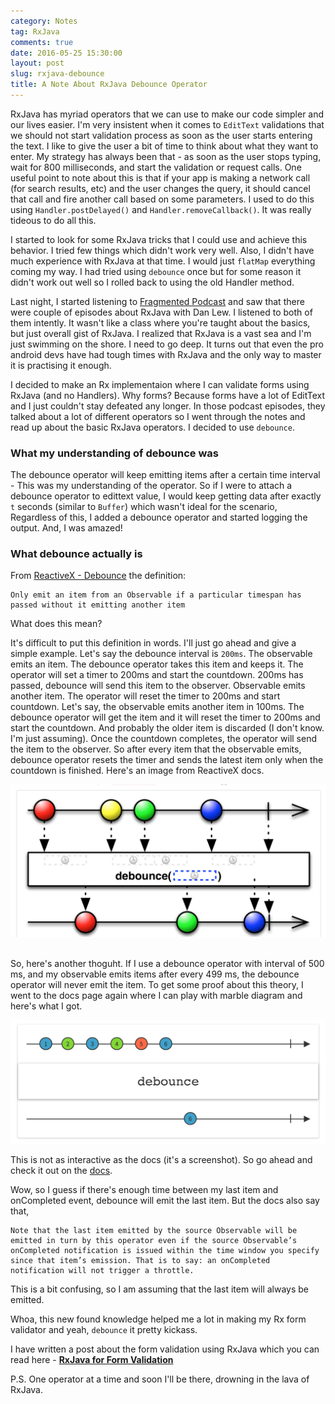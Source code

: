 ```yaml
---
category: Notes
tag: RxJava
comments: true
date: 2016-05-25 15:30:00
layout: post
slug: rxjava-debounce
title: A Note About RxJava Debounce Operator
---
```


RxJava has myriad operators that we can use to make our code simpler and our lives easier. I'm very insistent when it comes to `EditText` validations that we should not start validation process as soon as the user starts entering the text. I like to give the user a bit of time to think about what they want to enter. My strategy has always been that - as soon as the user stops typing, wait for 800 milliseconds, and start the validation or request calls. One useful point to note about this is that if your app is making a network call (for search results, etc) and the user changes the query, it should cancel that call and fire another call based on some parameters. I used to do this using `Handler.postDelayed()` and `Handler.removeCallback()`. It was really tideous to do all this.

I started to look for some RxJava tricks that I could use and achieve this behavior. I tried few things which didn't work very well. Also, I didn't have much experience with RxJava at that time. I would just `flatMap` everything coming my way. I had tried using `debounce` once but for some reason it didn't work out well so I rolled back to using the old Handler method.

Last night, I started listening to [Fragmented Podcast](http://fragmentedpodcast.com/) and saw that there were couple of episodes about RxJava with Dan Lew. I listened to both of them intently. It wasn't like a class where you're taught about the basics, but just overall gist of RxJava. I realized that RxJava is a vast sea and I'm just swimming on the shore. I need to go deep. It turns out that even the pro android devs have had tough times with RxJava and the only way to master it is practising it enough.

I decided to make an Rx implementaion where I can validate forms using RxJava (and no Handlers). Why forms? Because forms have a lot of EditText and I just couldn't stay defeated any longer. In those podcast episodes, they talked about a lot of different operators so I went through the notes and read up about the basic RxJava operators. I decided to use `debounce`.

### What my understanding of debounce was

The debounce operator will keep emitting items after a certain time interval - This was my understanding of the operator. So if I were to attach a debounce operator to edittext value, I would keep getting data after exactly `t` seconds (similar to `Buffer`) which wasn't ideal for the scenario, Regardless of this, I added a debounce operator and started logging the output. And, I was amazed!

### What debounce actually is

From [ReactiveX - Debounce](http://reactivex.io/documentation/operators/debounce.html) the definition:

    Only emit an item from an Observable if a particular timespan has passed without it emitting another item

What does this mean?

It's difficult to put this definition in words. I'll just go ahead and give a simple example. Let's say the debounce interval is `200ms`. The observable emits an item. The debounce operator takes this item and keeps it. The operator will set a timer to 200ms and start the countdown. 200ms has passed, debounce will send this item to the observer.
Observable emits another item. The operator will reset the timer to 200ms and start countdown. Let's say, the observable emits another item in 100ms. The debounce operator will get the item and it will reset the timer to 200ms and start the countdown. And probably the older item is discarded (I don't know. I'm just assuming). Once the countdown completes, the operator will send the item to the observer. So after every item that the observable emits, debounce operator resets the timer and sends the latest item only when the countdown is finished. Here's an image from ReactiveX docs.

![Debounce Throttle](/assets/images/rxjava-debounce-1.png)

<br/>
So, here's another thoguht. If I use a debounce operator with interval of 500 ms, and my observable emits items after every 499 ms, the debounce operator will never emit the item. To get some proof about this theory, I went to the docs page again where I can play with marble diagram and here's what I got.

![Debounce No Emission](/assets/images/rxjava-debounce-2.png)

This is not as interactive as the docs (it's a screenshot). So go ahead and check it out on the [docs](http://reactivex.io/documentation/operators/debounce.html).

Wow, so I guess if there's enough time between my last item and onCompleted event, debounce will emit the last item. But the docs also say that,

    Note that the last item emitted by the source Observable will be emitted in turn by this operator even if the source Observable’s onCompleted notification is issued within the time window you specify since that item’s emission. That is to say: an onCompleted notification will not trigger a throttle.

This is a bit confusing, so I am assuming that the last item will always be emitted.

Whoa, this new found knowledge helped me a lot in making my Rx form validator and yeah, `debounce` it pretty kickass.

I have written a post about the form validation using RxJava which you can read here - **[RxJava for Form Validation](/blog/rx-form-validations)**

P.S. One operator at a time and soon I'll be there, drowning in the lava of RxJava.